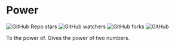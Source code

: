 # Power

![GitHub Repo stars](https://img.shields.io/github/stars/ghosthunter15/Power?style=plastic) ![GitHub watchers](https://img.shields.io/github/watchers/ghosthunter15/Power?style=plastic) ![GitHub forks](https://img.shields.io/github/forks/ghosthunter15/Power?style=plastic) ![GitHub](https://img.shields.io/github/license/ghosthunter15/Power?style=plastic)

To the power of.
Gives the power of two numbers.
